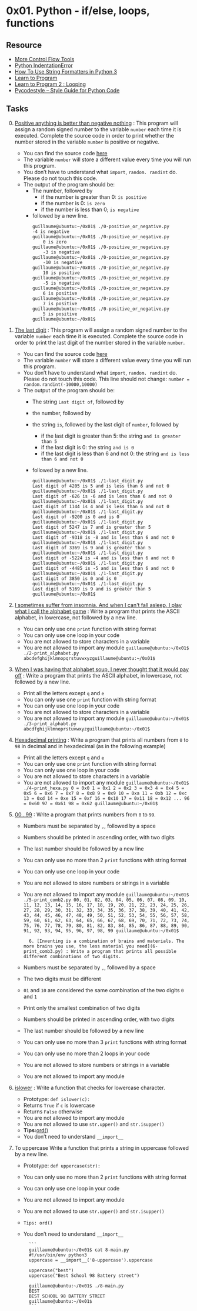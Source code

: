 # 0x01. Python - if/else, loops, functions

## Resource

- [More Control Flow Tools](https://docs.python.org/3.4/tutorial/controlflow.html)
- [Python IndentationError](https://www.youtube.com/watch?v=1QXOd2ZQs-Q&ab_channel=ATOM)
- [How To Use String Formatters in Python 3](https://www.digitalocean.com/community/tutorials/how-to-use-string-formatters-in-python-3)
- [Learn to Program](https://www.youtube.com/playlist?list=PLGLfVvz_LVvTn3cK5e6LjhgGiSeVlIRwt)
- [Learn to Program 2 : Looping](https://www.youtube.com/playlist?list=PLGLfVvz_LVvTn3cK5e6LjhgGiSeVlIRwt)
- [Pycodestyle – Style Guide for Python Code](https://pypi.org/project/pycodestyle/)
## Tasks

0. [Positive anything is better than negative nothing](0-positive_or_negative.py) : This program will assign a random signed number to the variable `number` each time it is executed. Complete the source code in order to print whether the number stored in the variable `number` is positive or negative.
	- You can find the source code [here](https://github.com/holbertonschool/0x01.py/blob/master/0-positive_or_negative_py)
	- The variable `number` will store a different value every time you will run this program.
	- You don’t have to understand what `import`, `random. randint` do. Please do not touch this code.
	- The output of the program should be:
		- The number, followed by
			- if the number is greater than 0: `is positive`
			- if the number is 0: `is zero`
			- if the number is less than 0; `is negative`
		- followed by a new line.
			```
			guillaume@ubuntu:~/0x01$ ./0-positive_or_negative.py 
			-4 is negative
			guillaume@ubuntu:~/0x01$ ./0-positive_or_negative.py 
				0 is zero
			guillaume@ubuntu:~/0x01$ ./0-positive_or_negative.py 
				-3 is negative
			guillaume@ubuntu:~/0x01$ ./0-positive_or_negative.py 
				-10 is negative
			guillaume@ubuntu:~/0x01$ ./0-positive_or_negative.py 
				10 is positive
			guillaume@ubuntu:~/0x01$ ./0-positive_or_negative.py 
				-5 is negative
			guillaume@ubuntu:~/0x01$ ./0-positive_or_negative.py 
				6 is positive
			guillaume@ubuntu:~/0x01$ ./0-positive_or_negative.py 
				7 is positive
			guillaume@ubuntu:~/0x01$ ./0-positive_or_negative.py 
				5 is positive
			guillaume@ubuntu:~/0x01$ 

			```
1. [The last digit](1-last_digit.py) : This program will assign a random signed number to the variable `number` each time it is executed. Complete the source code in order to print the last digit of the number stored in the variable `number`.
	- You can find the source code [here](https://github.com/holbertonschool/0x01.py/blob/master/1-last_digit_py)
	- The variable `number` will store a different value every time you will run this program.
	- You don’t have to understand what `import`, `random. randint` do. Please do not touch this code. This line should not change: `number = random.randint(-10000,10000)`
	- The output of the program should be:
		- The string `Last digit of`, followed by
		- the number, followed by
		- the string `is`, followed by the last digit of `number`, followed by
			- if the last digit is greater than 5: the string `and is greater than 5`
			- if the last digit is 0: the string `and is 0`
			- if the last digit is less than 6 and not 0: the string `and is less than 6 and not 0`
		- followed by a new line.

			```
			guillaume@ubuntu:~/0x01$ ./1-last_digit.py
			Last digit of 4205 is 5 and is less than 6 and not 0
			guillaume@ubuntu:~/0x01$ ./1-last_digit.py
			Last digit of -626 is -6 and is less than 6 and not 0
			guillaume@ubuntu:~/0x01$ ./1-last_digit.py
			Last digit of 1144 is 4 and is less than 6 and not 0
			guillaume@ubuntu:~/0x01$ ./1-last_digit.py
			Last digit of -9200 is 0 and is 0
			guillaume@ubuntu:~/0x01$ ./1-last_digit.py
			Last digit of 5247 is 7 and is greater than 5
			guillaume@ubuntu:~/0x01$ ./1-last_digit.py
			Last digit of -9318 is -8 and is less than 6 and not 0
			guillaume@ubuntu:~/0x01$ ./1-last_digit.py
			Last digit of 3369 is 9 and is greater than 5
			guillaume@ubuntu:~/0x01$ ./1-last_digit.py
			Last digit of -5224 is -4 and is less than 6 and not 0
			guillaume@ubuntu:~/0x01$ ./1-last_digit.py
			Last digit of -4485 is -5 and is less than 6 and not 0
			guillaume@ubuntu:~/0x01$ ./1-last_digit.py
			Last digit of 3850 is 0 and is 0
			guillaume@ubuntu:~/0x01$ ./1-last_digit.py
			Last digit of 5169 is 9 and is greater than 5
			guillaume@ubuntu:~/0x01$
			```
2. [I sometimes suffer from insomnia. And when I can't fall asleep, I play what I call the alphabet game](2-print_alphabet.py) : Write a program that prints the ASCII alphabet, in lowercase, not followed by a new line.
	- You can only use one `print` function with string format
	- You can only use one loop in your code
	- You are not allowed to store characters in a variable
	- You are not allowed to import any module
			```
			guillaume@ubuntu:~/0x01$ ./2-print_alphabet.py
			abcdefghijklmnopqrstuvwxyzguillaume@ubuntu:~/0x01$
			```
3. [When I was having that alphabet soup, I never thought that it would pay off](3-print_alphabt.py) : Write a program that prints the ASCII alphabet, in lowercase, not followed by a new line.
	- Print all the letters except `q` and `e`
	- You can only use one `print` function with string format
	- You can only use one loop in your code
	- You are not allowed to store characters in a variable
	- You are not allowed to import any module
			```
			guillaume@ubuntu:~/0x01$ ./3-print_alphabt.py
			abcdfghijklmnoprstuvwxyzguillaume@ubuntu:~/0x01$
			```

4. [Hexadecimal printing](4-print_hexa.py) : Write a program that prints all numbers from `0` to `98` in decimal and in hexadecimal (as in the following example)
	- Print all the letters except `q` and `e`
	- You can only use one `print` function with string format
	- You can only use one loop in your code
	- You are not allowed to store characters in a variable
	- You are not allowed to import any module
			```
			guillaume@ubuntu:~/0x01$ ./4-print_hexa.py
			0 = 0x0
			1 = 0x1
			2 = 0x2
			3 = 0x3
			4 = 0x4
			5 = 0x5
			6 = 0x6
			7 = 0x7
			8 = 0x8
			9 = 0x9
			10 = 0xa
			11 = 0xb
			12 = 0xc
			13 = 0xd
			14 = 0xe
			15 = 0xf
			16 = 0x10
			17 = 0x11
			18 = 0x12
			...
			96 = 0x60
			97 = 0x61
			98 = 0x62
			guillaume@ubuntu:~/0x01$
			```

5. [00...99](5-print_comb2.py) : Write a program that prints numbers from `0` to `99`.
	- Numbers must be separated by `,`, followed by a space
	- Numbers should be printed in ascending order, with two digits
	- The last number should be followed by a new line
	- You can only use no more than 2 `print` functions with string format
	- You can only use one loop in your code
	- You are not allowed to store numbers or strings in a variable
	- You are not allowed to import any module
			```
			guillaume@ubuntu:~/0x01$ ./5-print_comb2.py
			00, 01, 02, 03, 04, 05, 06, 07, 08, 09, 10, 11, 12, 13, 14, 15, 16, 17, 18, 19, 20, 21, 22, 23, 24, 25, 26, 27, 28, 29, 30, 31, 32, 33, 34, 35, 36, 37, 38, 39, 40, 41, 42, 43, 44, 45, 46, 47, 48, 49, 50, 51, 52, 53, 54, 55, 56, 57, 58, 59, 60, 61, 62, 63, 64, 65, 66, 67, 68, 69, 70, 71, 72, 73, 74, 75, 76, 77, 78, 79, 80, 81, 82, 83, 84, 85, 86, 87, 88, 89, 90, 91, 92, 93, 94, 95, 96, 97, 98, 99
			guillaume@ubuntu:~/0x01$ 
			```

			6. [Inventing is a combination of brains and materials. The more brains you use, the less material you need](6-print_comb3.py) : Write a program that prints all possible different combinations of two digits.
	- Numbers must be separated by `,`, followed by a space
	- The two digits must be different
	- `01` and `10` are considered the same combination of the two digits `0` and `1`
	- Print only the smallest combination of two digits
	- Numbers should be printed in ascending order, with two digits
	- The last number should be followed by a new line
	- You can only use no more than 3 `print` functions with string format
	- You can only use no more than 2 loops in your code
	- You are not allowed to store numbers or strings in a variable
	- You are not allowed to import any module
7. [islower](7-islower.py) : Write a function that checks for lowercase character.
	- Prototype: `def islower(c):`
	- Returns `True` if `c` is lowercase
	- Returns `False` otherwise
	- You are not allowed to import any module
	- You are not allowed to use `str.upper()` and `str.isupper()`
	- **Tips:**[ord()](https://docs.python.org/3.4/library/functions.html?highlight=ord#ord)
	- You don’t need to understand `__import__`
8. To uppercase
Write a function that prints a string in uppercase followed by a new line.

	- Prototype: `def uppercase(str):`
	- You can only use no more than 2 `print` functions with string format
	- You can only use one loop in your code
	- You are not allowed to import any module
	- You are not allowed to use `str.upper()` and `str.isupper()`
	- `Tips: ord()`
	- You don’t need to understand `__import__`

			```
			guillaume@ubuntu:~/0x01$ cat 8-main.py
			#!/usr/bin/env python3
			uppercase = __import__('8-uppercase').uppercase

			uppercase("best")
			uppercase("Best School 98 Battery street")

			guillaume@ubuntu:~/0x01$ ./8-main.py
			BEST
			BEST SCHOOL 98 BATTERY STREET
			guillaume@ubuntu:~/0x01$
			```
